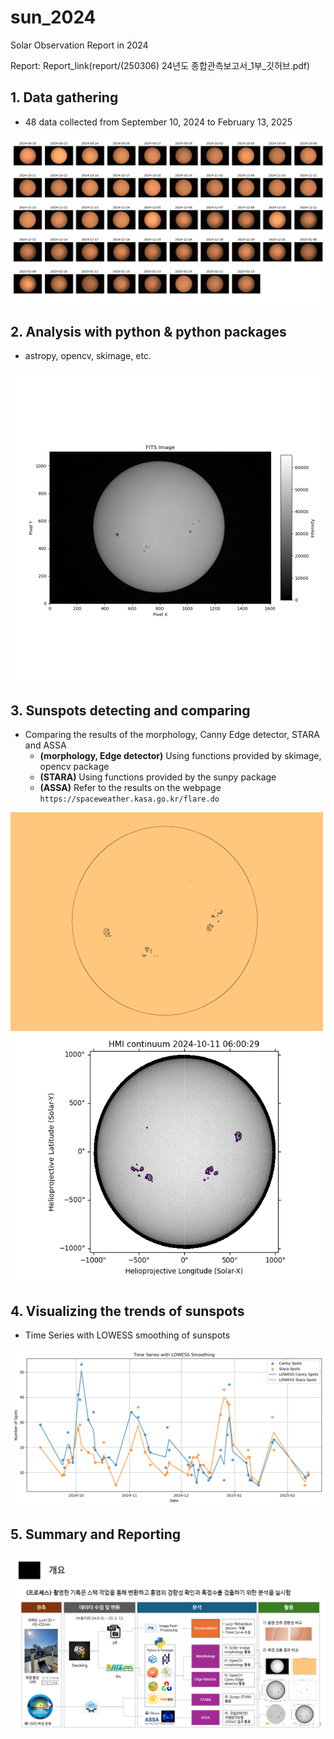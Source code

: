 # sun_2024
Solar Observation Report in 2024

Report: Report_link(report/(250306) 24년도 종합관측보고서_1부_깃허브.pdf)

## 1. Data gathering
- 48 data collected from September 10, 2024 to February 13, 2025

![Solar_obs_copper](image/Solar_obs_copper.png)

## 2. Analysis with python & python packages

- astropy, opencv, skimage, etc.
<img src="image/Sun_ex.png" width="500" height="500">


## 3. Sunspots detecting and comparing

- Comparing the results of the morphology, Canny Edge detector, STARA and ASSA
  + **(morphology, Edge detector)** Using functions provided by skimage, opencv package
  + **(STARA)** Using functions provided by the sunpy package
  + **(ASSA)** Refer to the results on the webpage `https://spaceweather.kasa.go.kr/flare.do`

<img src="image/ex_edges_detected.png" width="500" height="350">
<img src="image/ex_hmi_map.png" width="500" height="400">


## 4. Visualizing the trends of sunspots

- Time Series with LOWESS smoothing of sunspots

![ts_viz](image/time_series_with_LOWESS.png)



## 5. Summary and Reporting

![abstract](image/process.png)
